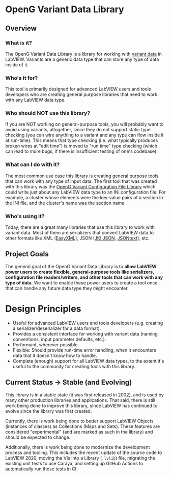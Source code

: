 # OpenG Variant Data Library

## Overview

### What is it?
The OpenG Variant Data Library is a library for working with [variant data](https://www.ni.com/docs/en-US/bundle/labview/page/variant-data.html) in LabVIEW.  Variants are a generic data type that can store any type of data inside of it.

### Who's it for?
This tool is primarily designed for advanced LabVIEW users and tools developers who are creating general purpose libraries that need to work with any LabVIEW data type.

### Who should NOT use this library?

If you are NOT working on general-purpose tools, you will probably want to avoid using variants, altogether, since they do not support static type checking (you can wire anything to a variant and any type can flow inside it at run-time). This means that type checking (i.e. what typically produces broken wires at "edit time") is moved to "run time" type checking (which can lead to more bugs, if there is insufficient testing of one's codebase).

### What can I do with it?
The most common use case this library is creating general purpose tools that can work with any type of input data. The first tool that was created with this library was the [OpenG Variant Configuration File Library](https://www.vipm.io/package/oglib_variantconfig/) which could write just about any LabVIEW data type to an INI configuration file. For example, a cluster whose elements were the key-value pairs of a section in the INI file, and the cluster's name was the section name.

### Who's using it?
Today, there are a great many libraries that use this library to work with variant data. Most of them are serializers that convert LabVIEW data to other formats like XML ([EasyXML](https://www.vipm.io/package/jki_lib_easyxml/)), JSON ([JKI JSON](https://www.vipm.io/package/jki_lib_json_serialization/), [JSONtext](https://www.vipm.io/package/jdp_science_jsontext/)), etc.

## Project Goals

The general goal of the OpenG Variant Data Library is to **allow LabVIEW power users to create flexible, general-purpose tools like serializers, configuration file readers/writers, and other tools that can work with any type of data**. We want to enable these power users to create a tool once that can handle any future data type they might encounter.

# Design Principles

- Useful for advanced LabVIEW users and tools developers (e.g. creating a serializer/deserializer for a data format).
- Provides a consistent interface for working with variant data (naming conventions, input parameter defaults, etc.).
- Performant, wherever possible.
- Flexible: Should provide run-time error handling, when it encounters data that it doesn't know how to handle.
- Complete (enough) support for all LabVIEW data types, to the extent it's useful to the community for creating tools with this library.


## Current Status -> Stable (and Evolving)

This library is in a stable state (it was first released in 2002), and is used by many other production libraries and applications.  That said, there is still work being done to improve this library, since LabVIEW has continued to evolve since the library was first created.

Currently, there is work being done to better support LabVIEW Objects (instances of classes) as Collections (Maps and Sets).  These features are considered "experimental" (and are marked as such in the library) and should be expected to change.

Additionally, there is work being done to modernize the development process and tooling. This includes the recent update of the source code to LabVIEW 2020, moving the VIs into a Library (`.lvlib`) file, migrating the existing unit tests to use Caraya, and setting up GitHub Actions to automatically run these tests in CI.